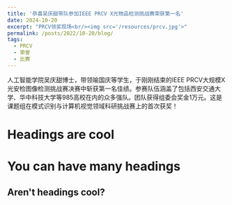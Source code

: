```yaml
---
title: '恭喜吴庆甜带队参加IEEE PRCV X光物品检测挑战赛荣获第一名'
date: 2024-10-20
excerpt: "PRCV领奖现场<br/><img src='/resources/prcv.jpg'>"
permalink: /posts/2022/10-20/blog/
tags:
  - PRCV
  - 荣誉
  - 比赛
---
```





人工智能学院吴庆甜博士，带领喻国庆等学生，于刚刚结束的IEEE PRCV大规模X光安检图像检测挑战赛决赛中斩获第一名佳绩。参赛队伍涵盖了包括西安交通大学、华中科技大学等985高校在内的众多强队。团队获得组委会奖金1万元。这是课题组在模式识别与计算机视觉领域科研挑战赛上的首次获奖！

Headings are cool
======

You can have many headings
======

Aren't headings cool?
------
